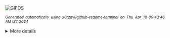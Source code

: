 <div align="justify">
<picture>
    <source media="(prefers-color-scheme: dark)" srcset="https://i.ibb.co/CQ5RMMK/output-gif.gif">
    <source media="(prefers-color-scheme: light)" srcset="https://i.ibb.co/CQ5RMMK/output-gif.gif">
    <img alt="GIFOS" src="https://i.ibb.co/CQ5RMMK/output-gif.gif">
</picture>

<sub><i>Generated automatically using [x0rzavi/github-readme-terminal](https://github.com/x0rzavi/github-readme-terminal) on Thu Apr 18 06:43:46 AM IST 2024</i></sub>

<details>
<summary>More details</summary>

</details>
</div>

<!-- Image deletion URL: https://ibb.co/4pZhYYR/0dd3860395489aafc07079c24948c8b8 -->